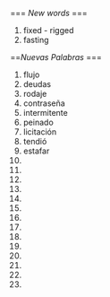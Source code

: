 === *New words* ===

1. fixed - rigged
2. fasting

==*Nuevas Palabras* ===

1. flujo
2. deudas
3. rodaje
4. contraseña
5. intermitente
6. peinado
7. licitación
8. tendió
9. estafar  
10. 
11. 
12. 
13. 
14. 
15. 
16. 
17.     
18. 
19. 
20.  
21. 
22.     
23. 
